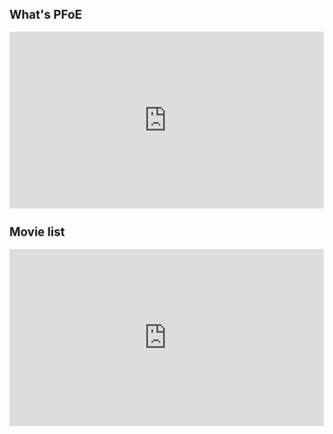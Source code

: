 <h2>What's PFoE</h2>

<iframe width="560" height="315" src="https://www.youtube.com/embed/T3t56dquhBM" frameborder="0" allow="autoplay; encrypted-media" allowfullscreen></iframe>

<h2>Movie list</h2>
<iframe width="560" height="315" src="https://www.youtube.com/embed/videoseries?list=PLbUh9y6MXvjeLI9mUsuZzBo-oAqbUaWcH" frameborder="0" allow="autoplay; encrypted-media" allowfullscreen="allowfullscreen"></iframe>

&nbsp;
